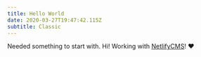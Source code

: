 ```yaml
---
title: Hello World
date: 2020-03-27T19:47:42.115Z
subtitle: Classic
---
```

Needed something to start with. Hi! Working with [NetlifyCMS](https://www.netlifycms.org/)! ❤️